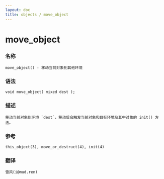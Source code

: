 ```yaml
---
layout: doc
title: objects / move_object
---
```

# move_object

### 名称

    move_object() - 移动当前对象到其他环境

### 语法

    void move_object( mixed dest );

### 描述

    移动当前对象到环境 `dest`，移动后会触发当前对象和目标环境及其中对象的 init() 方法。

### 参考

    this_object(3), move_or_destruct(4), init(4)

### 翻译

    雪风(i@mud.ren)
